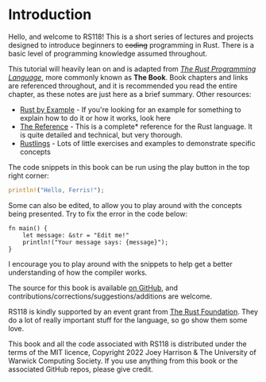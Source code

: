 # Introduction

Hello, and welcome to RS118! This is a short series of lectures and projects designed to introduce beginners to ~~coding~~ programming in Rust. There is a basic level of programming knowledge assumed throughout.

This tutorial will heavily lean on and is adapted from [_The Rust Programming Language_](https://doc.rust-lang.org/book/), more commonly known as **The Book**. Book chapters and links are referenced throughout, and it is recommended you read the entire chapter, as these notes are just here as a brief summary. Other resources:

- [Rust by Example](https://doc.rust-lang.org/rust-by-example/) - If you're looking for an example for something to explain how to do it or how it works, look here
- [The Reference](https://doc.rust-lang.org/stable/reference/) - This is a complete\* reference for the Rust language. It is quite detailed and technical, but very thorough.
- [Rustlings](https://github.com/rust-lang/rustlings) - Lots of little exercises and examples to demonstrate specific concepts

The code snippets in this book can be run using the play button in the top right corner:

```rust
println!("Hello, Ferris!");
```

Some can also be edited, to allow you to play around with the concepts being presented. Try to fix the error in the code below:

```rust, editable
fn main() {
    let message: &str = "Edit me!"
    println!("Your message says: {message}");
}
```

I encourage you to play around with the snippets to help get a better understanding of how the compiler works.

The source for this book is available [on GitHub](https://github.com/uwcs/rs118), and contributions/corrections/suggestions/additions are welcome.

RS118 is kindly supported by an event grant from [The Rust Foundation](https://foundation.rust-lang.org/). They do a lot of really important stuff for the language, so go show them some love.

This book and all the code associated with RS118 is distributed under the terms of the MIT licence, Copyright 2022 Joey Harrison & The University of Warwick Computing Society. If you use anything from this book or the associated GitHub repos, please give credit.

